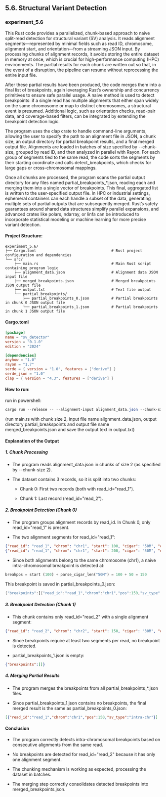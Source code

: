 ## 5.6. Structural Variant Detection

### experiment_5.6

This Rust code provides a parallelized, chunk-based approach to naive split-read detection for structural variant (SV) analysis. It reads alignment segments—represented by minimal fields such as read ID, chromosome, alignment start, and orientation—from a streaming JSON input. By processing chunks of alignment records, it avoids storing the entire dataset in memory at once, which is crucial for high-performance computing (HPC) environments. The partial results for each chunk are written out so that, in the event of a disruption, the pipeline can resume without reprocessing the entire input file.

After these partial results have been produced, the code merges them into a final list of breakpoints, again leveraging Rust’s ownership and concurrency primitives to ensure safe parallel usage. A naive method is used to detect breakpoints: if a single read has multiple alignments that either span widely on the same chromosome or map to distinct chromosomes, a structural event is presumed. Additional logic, such as orientation checks, read-pair data, and coverage-based filters, can be integrated by extending the breakpoint detection logic.

The program uses the clap crate to handle command-line arguments, allowing the user to specify the path to an alignment file in JSON, a chunk size, an output directory for partial breakpoint results, and a final merged output file. Alignments are loaded in batches of size specified by --chunk-size, grouped by read ID, and then analyzed in parallel with Rayon. For each group of segments tied to the same read, the code sorts the segments by their starting coordinate and calls detect_breakpoints, which checks for large gaps or cross-chromosomal mappings.

Once all chunks are processed, the program scans the partial output directory for any files named partial_breakpoints_*.json, reading each and merging them into a single vector of breakpoints. This final, aggregated list is written to the user-specified output file. In HPC or industrial settings, ephemeral containers can each handle a subset of the data, generating multiple sets of partial outputs that are subsequently merged. Rust’s safety guarantees around shared data structures simplify parallel expansions, and advanced crates like polars, ndarray, or linfa can be introduced to incorporate statistical modeling or machine learning for more precise variant detection.

#### Project Structure:

```plaintext
experiment_5.6/
├── Cargo.toml                                  # Rust project configuration and dependencies
└── src/
    ├── main.rs                                 # Main Rust script containing program logic
    ├── alignment_data.json                     # Alignment data JSON input file
    ├── merged_breakpoints.json                 # Merged breakpoints JSON output file
    ├── output.txt                              # Text file output
    └── partial_breakpoints/
        ├── partial_breakpoints_0.json          # Partial breakpoints in chunk 0 JSON output file
        └── partial_breakpoints_1.json          # Partial breakpoints in chunk 1 JSON output file
```

#### Cargo.toml

```toml
[package]
name = "sv_detector"
version = "0.1.0"
edition = "2024"

[dependencies]
anyhow = "1.0"
rayon = "1.7"
serde = { version = "1.0", features = ["derive"] }
serde_json = "1.0"
clap = { version = "4.3", features = ["derive"] }
```

#### How to run:

run in powershell:

```powershell
cargo run --release -- --alignment-input alignment_data.json --chunk-size 2 --partial-output-dir partial_breakpoints --merged-output merged_breakpoints.json | tee output.txt
```

(run main.rs with chunk size 2, input file name alignment_data.json, output directory partial_breakspoints and output file name merged_breakpoints.json and save the output text in output.txt) 
  

#### Explanation of the Output

##### 1. Chunk Processing

* The program reads alignment_data.json in chunks of size 2 (as specified by --chunk-size 2).

* The dataset contains 3 records, so it is split into two chunks:

  * Chunk 0: First two records (both with read_id="read_1").

  * Chunk 1: Last record (read_id="read_2").

##### 2. Breakpoint Detection (Chunk 0)

* The program groups alignment records by read_id. In Chunk 0, only read_id="read_1" is present.

* The two alignment segments for read_id="read_1":

```json
{"read_id": "read_1", "chrom": "chr1", "start": 100, "cigar": "50M", "orientation": "+"}
{"read_id": "read_1", "chrom": "chr1", "start": 200, "cigar": "50M", "orientation": "-"}
```

* Since both alignments belong to the same chromosome (chr1), a naive intra-chromosomal breakpoint is detected at:

```rust
breakpos = start (100) + parse_cigar_len("50M") = 100 + 50 = 150
```

This breakpoint is saved in partial_breakpoints_0.json:

```rust
{"breakpoints":[{"read_id":"read_1","chrom":"chr1","pos":150,"sv_type":"intra-chr"}]}
```

##### 3. Breakpoint Detection (Chunk 1)

* This chunk contains only read_id="read_2" with a single alignment segment:

```json
{"read_id": "read_2", "chrom": "chr2", "start": 150, "cigar": "30M", "orientation": "+"}
```

* Since breakpoints require at least two segments per read, no breakpoint is detected.

* partial_breakpoints_1.json is empty:

```json
{"breakpoints":[]}
```

##### 4. Merging Partial Results

* The program merges the breakpoints from all partial_breakpoints_*.json files.

* Since partial_breakpoints_1.json contains no breakpoints, the final merged result is the same as partial_breakpoints_0.json:

```json
[{"read_id":"read_1","chrom":"chr1","pos":150,"sv_type":"intra-chr"}]
```

#### Conclusion

* The program correctly detects intra-chromosomal breakpoints based on consecutive alignments from the same read.

* No breakpoints are detected for read_id="read_2" because it has only one alignment segment.

* The chunking mechanism is working as expected, processing the dataset in batches.

* The merging step correctly consolidates detected breakpoints into merged_breakpoints.json.

